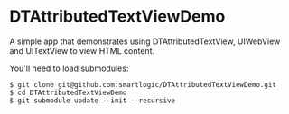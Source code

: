 DTAttributedTextViewDemo
========================

A simple app that demonstrates using DTAttributedTextView, UIWebView and UITextView to view HTML content.

You'll need to load submodules:

```
$ git clone git@github.com:smartlogic/DTAttributedTextViewDemo.git
$ cd DTAttributedTextViewDemo
$ git submodule update --init --recursive
```
